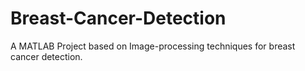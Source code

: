 # Breast-Cancer-Detection
A MATLAB Project based on Image-processing techniques for breast cancer detection. 
